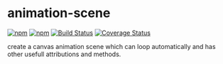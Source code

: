 # animation-scene
[![npm](https://img.shields.io/npm/l/express.svg)](https://npmjs.com/package/animation-scene)
[![npm](https://img.shields.io/npm/v/animation-scene.svg)](https://www.npmjs.com/package/animation-scene)
[![Build Status](https://travis-ci.org/zzzze/animation-scene.svg?branch=master)](https://travis-ci.org/zzzze/animation-scene)
[![Coverage Status](https://coveralls.io/repos/github/zzzze/animation-scene/badge.svg?branch=master)](https://coveralls.io/github/zzzze/animation-scene?branch=master)

create a canvas animation scene which can loop automatically and has other usefull attributions and methods.